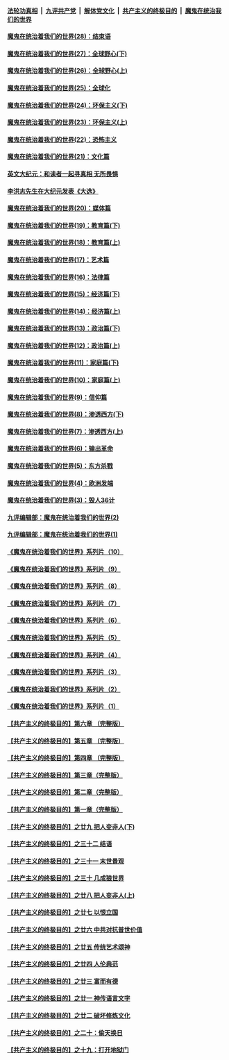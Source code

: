 ####  [法轮功真相](../../../../basic/blob/master/README.md?t=02221131) &nbsp;|&nbsp; [九评共产党](../../../../9ping.md/blob/master/README.md?t=02221131) &nbsp;|&nbsp; [解体党文化](../../../../jtdwh.md/blob/master/README.md?t=02221131)  &nbsp;|&nbsp; [共产主义的终极目的](../../../../gczydzjmd.md/blob/master/README.md?t=02221131) &nbsp;|&nbsp; [魔鬼在统治我们的世界](../../../../mgztzwmdsj.md/blob/master/README.md?t=02221131) 

#### [魔鬼在统治着我们的世界(28)：结束语](../pages/nsc422/n10936246.md?t=02221131) 

#### [魔鬼在统治着我们的世界(27)：全球野心(下)](../pages/nsc422/n10928319.md?t=02221131) 

#### [魔鬼在统治着我们的世界(26)：全球野心(上)](../pages/nsc422/n10900318.md?t=02221131) 

#### [魔鬼在统治着我们的世界(25)：全球化](../pages/nsc422/n10788205.md?t=02221131) 

#### [魔鬼在统治着我们的世界(24)：环保主义(下)](../pages/nsc422/n10695307.md?t=02221131) 

#### [魔鬼在统治着我们的世界(23)：环保主义(上)](../pages/nsc422/n10688613.md?t=02221131) 

#### [魔鬼在统治着我们的世界(22)：恐怖主义](../pages/nsc422/n10614727.md?t=02221131) 

#### [魔鬼在统治着我们的世界(21)：文化篇](../pages/nsc422/n10597706.md?t=02221131) 

#### [英文大纪元：和读者一起寻真相 无所畏惧](../pages/nsc422/n12542027.md?t=02221131) 

#### [李洪志先生在大纪元发表《大选》](../pages/nsc422/n12534746.md?t=02221131) 

#### [魔鬼在统治着我们的世界(20)：媒体篇](../pages/nsc422/n10586579.md?t=02221131) 

#### [魔鬼在统治着我们的世界(19)：教育篇(下)](../pages/nsc422/n10564808.md?t=02221131) 

#### [魔鬼在统治着我们的世界(18)：教育篇(上)](../pages/nsc422/n10526970.md?t=02221131) 

#### [魔鬼在统治着我们的世界(17)：艺术篇](../pages/nsc422/n10499093.md?t=02221131) 

#### [魔鬼在统治着我们的世界(16)：法律篇](../pages/nsc422/n10485969.md?t=02221131) 

#### [魔鬼在统治着我们的世界(15)：经济篇(下)](../pages/nsc422/n10469975.md?t=02221131) 

#### [魔鬼在统治着我们的世界(14)：经济篇(上)](../pages/nsc422/n10457370.md?t=02221131) 

#### [魔鬼在统治着我们的世界(13)：政治篇(下)](../pages/nsc422/n10448270.md?t=02221131) 

#### [魔鬼在统治着我们的世界(12)：政治篇(上)](../pages/nsc422/n10444576.md?t=02221131) 

#### [魔鬼在统治着我们的世界(11)：家庭篇(下)](../pages/nsc422/n10440961.md?t=02221131) 

#### [魔鬼在统治着我们的世界(10)：家庭篇(上)](../pages/nsc422/n10435448.md?t=02221131) 

#### [魔鬼在统治着我们的世界(9)：信仰篇](../pages/nsc422/n10432159.md?t=02221131) 

#### [魔鬼在统治着我们的世界(8)：渗透西方(下)](../pages/nsc422/n10429603.md?t=02221131) 

#### [魔鬼在统治着我们的世界(7)：渗透西方(上)](../pages/nsc422/n10426013.md?t=02221131) 

#### [魔鬼在统治着我们的世界(6)：输出革命](../pages/nsc422/n10421536.md?t=02221131) 

#### [魔鬼在统治着我们的世界(5)：东方杀戮](../pages/nsc422/n10417707.md?t=02221131) 

#### [魔鬼在统治着我们的世界(4)：欧洲发端](../pages/nsc422/n10414890.md?t=02221131) 

#### [魔鬼在统治着我们的世界(3)：毁人36计](../pages/nsc422/n10411583.md?t=02221131) 

#### [九评编辑部：魔鬼在统治着我们的世界(2)](../pages/nsc422/n10410036.md?t=02221131) 

#### [九评编辑部：魔鬼在统治着我们的世界(1)](../pages/nsc422/n10406825.md?t=02221131) 

#### [《魔鬼在统治着我们的世界》系列片（10）](../pages/nsc422/n12292670.md?t=02221131) 

#### [《魔鬼在统治着我们的世界》系列片（9）](../pages/nsc422/n12290859.md?t=02221131) 

#### [《魔鬼在统治着我们的世界》系列片（8）](../pages/nsc422/n12287445.md?t=02221131) 

#### [《魔鬼在统治着我们的世界》系列片（7）](../pages/nsc422/n12283425.md?t=02221131) 

#### [《魔鬼在统治着我们的世界》系列片（6）](../pages/nsc422/n12282314.md?t=02221131) 

#### [《魔鬼在统治着我们的世界》系列片（5）](../pages/nsc422/n12281419.md?t=02221131) 

#### [《魔鬼在统治着我们的世界》系列片（4）](../pages/nsc422/n12274024.md?t=02221131) 

#### [《魔鬼在统治着我们的世界》系列片（3）](../pages/nsc422/n12271322.md?t=02221131) 

#### [《魔鬼在统治着我们的世界》系列片（2）](../pages/nsc422/n12269049.md?t=02221131) 

#### [《魔鬼在统治着我们的世界》系列片（1）](../pages/nsc422/n12267575.md?t=02221131) 

#### [【共产主义的终极目的】第六章 （完整版）](../pages/nsc422/n11428913.md?t=02221131) 

#### [【共产主义的终极目的】第五章 （完整版）](../pages/nsc422/n11428912.md?t=02221131) 

#### [【共产主义的终极目的】第四章 （完整版）](../pages/nsc422/n11428907.md?t=02221131) 

#### [【共产主义的终极目的】第三章（完整版）](../pages/nsc422/n11428848.md?t=02221131) 

#### [【共产主义的终极目的】第二章（完整版）](../pages/nsc422/n11428831.md?t=02221131) 

#### [【共产主义的终极目的】第一章（完整版）](../pages/nsc422/n11417651.md?t=02221131) 

#### [【共产主义的终极目的】之廿九 把人变非人(下)](../pages/nsc422/n11344140.md?t=02221131) 

#### [【共产主义的终极目的】之三十二 结语](../pages/nsc422/n11360535.md?t=02221131) 

#### [【共产主义的终极目的】之三十一 末世景观](../pages/nsc422/n11351129.md?t=02221131) 

#### [【共产主义的终极目的】之三十 几成狼世界](../pages/nsc422/n11348280.md?t=02221131) 

#### [【共产主义的终极目的】之廿八 把人变非人(上)](../pages/nsc422/n11340492.md?t=02221131) 

#### [【共产主义的终极目的】之廿七 以恨立国](../pages/nsc422/n11336944.md?t=02221131) 

#### [【共产主义的终极目的】之廿六 中共对抗普世价值](../pages/nsc422/n11324785.md?t=02221131) 

#### [【共产主义的终极目的】之廿五 传统艺术颂神](../pages/nsc422/n11296396.md?t=02221131) 

#### [【共产主义的终极目的】之廿四 人伦典范](../pages/nsc422/n11296397.md?t=02221131) 

#### [【共产主义的终极目的】之廿三 富而有德](../pages/nsc422/n11283598.md?t=02221131) 

#### [【共产主义的终极目的】之廿一 神传语言文字](../pages/nsc422/n11263265.md?t=02221131) 

#### [【共产主义的终极目的】之廿二 破坏修炼文化](../pages/nsc422/n11245728.md?t=02221131) 

#### [【共产主义的终极目的】之二十：偷天换日](../pages/nsc422/n11238846.md?t=02221131) 

#### [【共产主义的终极目的】之十九：打开地狱门](../pages/nsc422/n11206376.md?t=02221131) 

